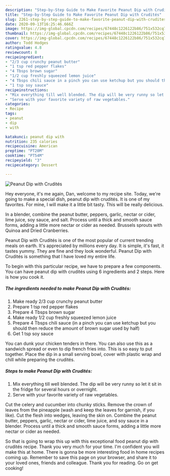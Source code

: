 ```yaml
---
description: "Step-by-Step Guide to Make Favorite Peanut Dip with Crudités"
title: "Step-by-Step Guide to Make Favorite Peanut Dip with Crudités"
slug: 2261-step-by-step-guide-to-make-favorite-peanut-dip-with-crudites
date: 2020-09-13T16:25:46.666Z
image: https://img-global.cpcdn.com/recipes/67448c1226122b86/751x532cq70/peanut-dip-with-crudites-recipe-main-photo.jpg
thumbnail: https://img-global.cpcdn.com/recipes/67448c1226122b86/751x532cq70/peanut-dip-with-crudites-recipe-main-photo.jpg
cover: https://img-global.cpcdn.com/recipes/67448c1226122b86/751x532cq70/peanut-dip-with-crudites-recipe-main-photo.jpg
author: Todd Hodges
ratingvalue: 4.8
reviewcount: 8
recipeingredient:
- "2/3 cup crunchy peanut butter"
- "1 tsp red pepper flakes"
- "4 Tbsps brown sugar"
- "1/2 cup freshly squeezed lemon juice"
- "4 Tbsps chili sauce in a pinch you can use ketchup but you should then reduce the amount of brown sugar used by half"
- "1 tsp soy sauce"
recipeinstructions:
- "Mix everything till well blended. The dip will be very runny so let it sit in the fridge for several hours or overnight."
- "Serve with your favorite variety of raw vegetables."
categories:
- Recipe
tags:
- peanut
- dip
- with

katakunci: peanut dip with 
nutrition: 235 calories
recipecuisine: American
preptime: "PT20M"
cooktime: "PT54M"
recipeyield: "3"
recipecategory: Dessert

---
```



![Peanut Dip with Crudités](https://img-global.cpcdn.com/recipes/67448c1226122b86/751x532cq70/peanut-dip-with-crudites-recipe-main-photo.jpg)

Hey everyone, it's me again, Dan, welcome to my recipe site. Today, we're going to make a special dish, peanut dip with crudités. It is one of my favorites. For mine, I will make it a little bit tasty. This will be really delicious.

In a blender, combine the peanut butter, peppers, garlic, nectar or cider, lime juice, soy sauce, and salt. Process until a thick and smooth sauce forms, adding a little more nectar or cider as needed. Brussels sprouts with Quinoa and Dried Cranberries.

Peanut Dip with Crudités is one of the most popular of current trending meals on earth. It's appreciated by millions every day. It is simple, it's fast, it tastes yummy. They are fine and they look wonderful. Peanut Dip with Crudités is something that I have loved my entire life.


To begin with this particular recipe, we have to prepare a few components. You can have peanut dip with crudités using 6 ingredients and 2 steps. Here is how you cook it.

<!--inarticleads1-->

##### The ingredients needed to make Peanut Dip with Crudités:

1. Make ready 2/3 cup crunchy peanut butter
1. Prepare 1 tsp red pepper flakes
1. Prepare 4 Tbsps brown sugar
1. Make ready 1/2 cup freshly squeezed lemon juice
1. Prepare 4 Tbsps chili sauce (in a pinch you can use ketchup but you should then reduce the amount of brown sugar used by half)
1. Get 1 tsp soy sauce


You can dunk your chicken tenders in there. You can also use this as a sandwich spread or even to dip french fries into. This is so easy to put together. Place the dip in a small serving bowl, cover with plastic wrap and chill while preparing the crudités. 

<!--inarticleads2-->

##### Steps to make Peanut Dip with Crudités:

1. Mix everything till well blended. The dip will be very runny so let it sit in the fridge for several hours or overnight.
1. Serve with your favorite variety of raw vegetables.


Cut the celery and cucumber into chunky sticks. Remove the crown of leaves from the pineapple (wash and keep the leaves for garnish, if you like). Cut the flesh into wedges, leaving the skin on. Combine the peanut butter, peppers, garlic, nectar or cider, lime juice, and soy sauce in a blender. Process until a thick and smooth sauce forms, adding a little more nectar or cider as needed. 

So that is going to wrap this up with this exceptional food peanut dip with crudités recipe. Thank you very much for your time. I'm confident you will make this at home. There is gonna be more interesting food in home recipes coming up. Remember to save this page on your browser, and share it to your loved ones, friends and colleague. Thank you for reading. Go on get cooking!
